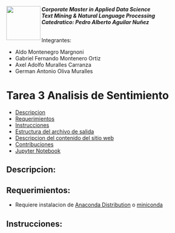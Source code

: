 <a href="https://www.uvg.edu.gt/"><img align="left" src="https://www.uvg.edu.gt/wp-content/uploads/socialshare-logo.jpg" width="90" height="90"></a>
**_Corporate Master in Applied Data Science_**<br/>
**_Text Mining & Natural Language Processing_**<br/>
**_Catedratico: Pedro Alberto Aguilar Nuñez_**<br/>
<br/>

Integrantes:
- Aldo Montenegro Margnoni
- Gabriel Fernando Montenero Ortiz
- Axel Adolfo Muralles Carranza
- German Antonio Oliva Muralles

# Tarea 3 Analisis de Sentimiento

- [Descripcion](#descripcion)
- [Requerimientos](#requerimientos)
- [Instrucciones](#instrucciones)
- [Estructura del archivo de salida](#estructura-del-archivo-de-salida)
- [Descripcion del contenido del sitio web](#descripcion-del-contenido-del-sitio-web)
- [Contribuciones](#contribuciones)
- [Jupyter Notebook](#jupyter-notebook)


## Descripcion:


## Requerimientos:
- Requiere instalacion de [Anaconda Distribution](https://www.anaconda.com/products/distribution) o [miniconda](https://docs.conda.io/en/latest/miniconda.html)

## Instrucciones:
